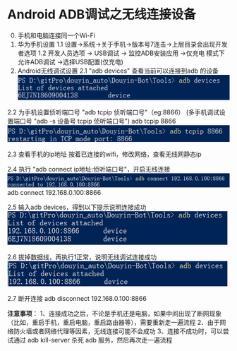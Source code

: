 # Android ADB调试之无线连接设备
0. 手机和电脑连接同一个Wi-Fi
1. 华为手机设置
1.1 设置->系统->关于手机->版本号7连击->上层目录会出现开发者选项
1.2 开发人员选项  -> USB调试 -> 监控ADB安装应用 ->仅充电 模式下允许ADB调试 ->选择USB配置(仅充电)
2. Android无线调试设置
2.1 "adb devices" 查看当前可以连接到adb 的设备
![](images_attachments/20210212165232815_20412.png)

2.2 为手机设置侦听端口号 "adb tcpip 侦听端口号"（eg:8866）
(多手机调试设置端口号 "adb -s 设备号 tcpip 侦听端口号")
adb tcpip 8866
![](images_attachments/20210212165343187_26972.png)

2.3 查看手机的ip地址
按着已连接的wifi，修改网络，查看无线网静态ip

2.4 执行 "adb connect ip地址:侦听端口号"，开启无线连接
![](images_attachments/20210212165502954_11045.png)
adb connect 192.168.0.100:8866

2.5 输入adb devices，得到以下提示说明连接成功
![](images_attachments/20210212165540726_23678.png)

2.6 拔掉数据线，再执行1正常，说明无线调试连接成功
![](images_attachments/20210212165628475_15427.png)

2.7 断开连接
adb disconnect 192.168.0.100:8866

**注意事项**：
1、连接成功之后，不论是手机还是电脑，如果中间出现了断网现象（比如，重启手机，重启电脑，重启路由器等），需要重新走一遍流程 
2、由于网络防火墙或者网络代理等因素，无线连接可能不会成功 
3、连接不成功时，可以尝试通过 adb kill-server 杀死 adb 服务，然后再次走一遍流程
